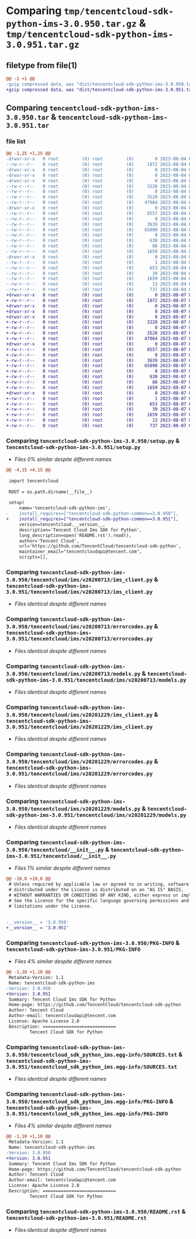 # Comparing `tmp/tencentcloud-sdk-python-ims-3.0.950.tar.gz` & `tmp/tencentcloud-sdk-python-ims-3.0.951.tar.gz`

## filetype from file(1)

```diff
@@ -1 +1 @@
-gzip compressed data, was "dist/tencentcloud-sdk-python-ims-3.0.950.tar", last modified: Fri Aug  4 00:28:39 2023, max compression
+gzip compressed data, was "dist/tencentcloud-sdk-python-ims-3.0.951.tar", last modified: Mon Aug  7 00:28:19 2023, max compression
```

## Comparing `tencentcloud-sdk-python-ims-3.0.950.tar` & `tencentcloud-sdk-python-ims-3.0.951.tar`

### file list

```diff
@@ -1,25 +1,25 @@
-drwxr-xr-x   0 root         (0) root         (0)        0 2023-08-04 00:28:39.000000 tencentcloud-sdk-python-ims-3.0.950/
--rw-r--r--   0 root         (0) root         (0)     1072 2023-08-04 00:28:39.000000 tencentcloud-sdk-python-ims-3.0.950/setup.py
-drwxr-xr-x   0 root         (0) root         (0)        0 2023-08-04 00:28:39.000000 tencentcloud-sdk-python-ims-3.0.950/tencentcloud/
-drwxr-xr-x   0 root         (0) root         (0)        0 2023-08-04 00:28:39.000000 tencentcloud-sdk-python-ims-3.0.950/tencentcloud/ims/
-drwxr-xr-x   0 root         (0) root         (0)        0 2023-08-04 00:28:39.000000 tencentcloud-sdk-python-ims-3.0.950/tencentcloud/ims/v20200713/
--rw-r--r--   0 root         (0) root         (0)     3228 2023-08-04 00:28:39.000000 tencentcloud-sdk-python-ims-3.0.950/tencentcloud/ims/v20200713/ims_client.py
--rw-r--r--   0 root         (0) root         (0)        0 2023-08-04 00:28:39.000000 tencentcloud-sdk-python-ims-3.0.950/tencentcloud/ims/v20200713/__init__.py
--rw-r--r--   0 root         (0) root         (0)     3528 2023-08-04 00:28:39.000000 tencentcloud-sdk-python-ims-3.0.950/tencentcloud/ims/v20200713/errorcodes.py
--rw-r--r--   0 root         (0) root         (0)    47064 2023-08-04 00:28:39.000000 tencentcloud-sdk-python-ims-3.0.950/tencentcloud/ims/v20200713/models.py
-drwxr-xr-x   0 root         (0) root         (0)        0 2023-08-04 00:28:39.000000 tencentcloud-sdk-python-ims-3.0.950/tencentcloud/ims/v20201229/
--rw-r--r--   0 root         (0) root         (0)     8557 2023-08-04 00:28:39.000000 tencentcloud-sdk-python-ims-3.0.950/tencentcloud/ims/v20201229/ims_client.py
--rw-r--r--   0 root         (0) root         (0)        0 2023-08-04 00:28:39.000000 tencentcloud-sdk-python-ims-3.0.950/tencentcloud/ims/v20201229/__init__.py
--rw-r--r--   0 root         (0) root         (0)     3639 2023-08-04 00:28:39.000000 tencentcloud-sdk-python-ims-3.0.950/tencentcloud/ims/v20201229/errorcodes.py
--rw-r--r--   0 root         (0) root         (0)    65090 2023-08-04 00:28:39.000000 tencentcloud-sdk-python-ims-3.0.950/tencentcloud/ims/v20201229/models.py
--rw-r--r--   0 root         (0) root         (0)        0 2023-08-04 00:28:39.000000 tencentcloud-sdk-python-ims-3.0.950/tencentcloud/ims/__init__.py
--rw-r--r--   0 root         (0) root         (0)      630 2023-08-04 00:28:39.000000 tencentcloud-sdk-python-ims-3.0.950/tencentcloud/__init__.py
--rw-r--r--   0 root         (0) root         (0)       88 2023-08-04 00:28:39.000000 tencentcloud-sdk-python-ims-3.0.950/setup.cfg
--rw-r--r--   0 root         (0) root         (0)     1659 2023-08-04 00:28:39.000000 tencentcloud-sdk-python-ims-3.0.950/PKG-INFO
-drwxr-xr-x   0 root         (0) root         (0)        0 2023-08-04 00:28:39.000000 tencentcloud-sdk-python-ims-3.0.950/tencentcloud_sdk_python_ims.egg-info/
--rw-r--r--   0 root         (0) root         (0)        1 2023-08-04 00:28:39.000000 tencentcloud-sdk-python-ims-3.0.950/tencentcloud_sdk_python_ims.egg-info/dependency_links.txt
--rw-r--r--   0 root         (0) root         (0)      653 2023-08-04 00:28:39.000000 tencentcloud-sdk-python-ims-3.0.950/tencentcloud_sdk_python_ims.egg-info/SOURCES.txt
--rw-r--r--   0 root         (0) root         (0)       39 2023-08-04 00:28:39.000000 tencentcloud-sdk-python-ims-3.0.950/tencentcloud_sdk_python_ims.egg-info/requires.txt
--rw-r--r--   0 root         (0) root         (0)     1659 2023-08-04 00:28:39.000000 tencentcloud-sdk-python-ims-3.0.950/tencentcloud_sdk_python_ims.egg-info/PKG-INFO
--rw-r--r--   0 root         (0) root         (0)       13 2023-08-04 00:28:39.000000 tencentcloud-sdk-python-ims-3.0.950/tencentcloud_sdk_python_ims.egg-info/top_level.txt
--rw-r--r--   0 root         (0) root         (0)      737 2023-08-04 00:28:39.000000 tencentcloud-sdk-python-ims-3.0.950/README.rst
+drwxr-xr-x   0 root         (0) root         (0)        0 2023-08-07 00:28:19.000000 tencentcloud-sdk-python-ims-3.0.951/
+-rw-r--r--   0 root         (0) root         (0)     1072 2023-08-07 00:28:19.000000 tencentcloud-sdk-python-ims-3.0.951/setup.py
+drwxr-xr-x   0 root         (0) root         (0)        0 2023-08-07 00:28:19.000000 tencentcloud-sdk-python-ims-3.0.951/tencentcloud/
+drwxr-xr-x   0 root         (0) root         (0)        0 2023-08-07 00:28:19.000000 tencentcloud-sdk-python-ims-3.0.951/tencentcloud/ims/
+drwxr-xr-x   0 root         (0) root         (0)        0 2023-08-07 00:28:19.000000 tencentcloud-sdk-python-ims-3.0.951/tencentcloud/ims/v20200713/
+-rw-r--r--   0 root         (0) root         (0)     3228 2023-08-07 00:28:19.000000 tencentcloud-sdk-python-ims-3.0.951/tencentcloud/ims/v20200713/ims_client.py
+-rw-r--r--   0 root         (0) root         (0)        0 2023-08-07 00:28:19.000000 tencentcloud-sdk-python-ims-3.0.951/tencentcloud/ims/v20200713/__init__.py
+-rw-r--r--   0 root         (0) root         (0)     3528 2023-08-07 00:28:19.000000 tencentcloud-sdk-python-ims-3.0.951/tencentcloud/ims/v20200713/errorcodes.py
+-rw-r--r--   0 root         (0) root         (0)    47064 2023-08-07 00:28:19.000000 tencentcloud-sdk-python-ims-3.0.951/tencentcloud/ims/v20200713/models.py
+drwxr-xr-x   0 root         (0) root         (0)        0 2023-08-07 00:28:19.000000 tencentcloud-sdk-python-ims-3.0.951/tencentcloud/ims/v20201229/
+-rw-r--r--   0 root         (0) root         (0)     8557 2023-08-07 00:28:19.000000 tencentcloud-sdk-python-ims-3.0.951/tencentcloud/ims/v20201229/ims_client.py
+-rw-r--r--   0 root         (0) root         (0)        0 2023-08-07 00:28:19.000000 tencentcloud-sdk-python-ims-3.0.951/tencentcloud/ims/v20201229/__init__.py
+-rw-r--r--   0 root         (0) root         (0)     3639 2023-08-07 00:28:19.000000 tencentcloud-sdk-python-ims-3.0.951/tencentcloud/ims/v20201229/errorcodes.py
+-rw-r--r--   0 root         (0) root         (0)    65090 2023-08-07 00:28:19.000000 tencentcloud-sdk-python-ims-3.0.951/tencentcloud/ims/v20201229/models.py
+-rw-r--r--   0 root         (0) root         (0)        0 2023-08-07 00:28:19.000000 tencentcloud-sdk-python-ims-3.0.951/tencentcloud/ims/__init__.py
+-rw-r--r--   0 root         (0) root         (0)      630 2023-08-07 00:28:19.000000 tencentcloud-sdk-python-ims-3.0.951/tencentcloud/__init__.py
+-rw-r--r--   0 root         (0) root         (0)       88 2023-08-07 00:28:19.000000 tencentcloud-sdk-python-ims-3.0.951/setup.cfg
+-rw-r--r--   0 root         (0) root         (0)     1659 2023-08-07 00:28:19.000000 tencentcloud-sdk-python-ims-3.0.951/PKG-INFO
+drwxr-xr-x   0 root         (0) root         (0)        0 2023-08-07 00:28:19.000000 tencentcloud-sdk-python-ims-3.0.951/tencentcloud_sdk_python_ims.egg-info/
+-rw-r--r--   0 root         (0) root         (0)        1 2023-08-07 00:28:19.000000 tencentcloud-sdk-python-ims-3.0.951/tencentcloud_sdk_python_ims.egg-info/dependency_links.txt
+-rw-r--r--   0 root         (0) root         (0)      653 2023-08-07 00:28:19.000000 tencentcloud-sdk-python-ims-3.0.951/tencentcloud_sdk_python_ims.egg-info/SOURCES.txt
+-rw-r--r--   0 root         (0) root         (0)       39 2023-08-07 00:28:19.000000 tencentcloud-sdk-python-ims-3.0.951/tencentcloud_sdk_python_ims.egg-info/requires.txt
+-rw-r--r--   0 root         (0) root         (0)     1659 2023-08-07 00:28:19.000000 tencentcloud-sdk-python-ims-3.0.951/tencentcloud_sdk_python_ims.egg-info/PKG-INFO
+-rw-r--r--   0 root         (0) root         (0)       13 2023-08-07 00:28:19.000000 tencentcloud-sdk-python-ims-3.0.951/tencentcloud_sdk_python_ims.egg-info/top_level.txt
+-rw-r--r--   0 root         (0) root         (0)      737 2023-08-07 00:28:19.000000 tencentcloud-sdk-python-ims-3.0.951/README.rst
```

### Comparing `tencentcloud-sdk-python-ims-3.0.950/setup.py` & `tencentcloud-sdk-python-ims-3.0.951/setup.py`

 * *Files 0% similar despite different names*

```diff
@@ -4,15 +4,15 @@
 
 import tencentcloud
 
 ROOT = os.path.dirname(__file__)
 
 setup(
     name='tencentcloud-sdk-python-ims',
-    install_requires=["tencentcloud-sdk-python-common==3.0.950"],
+    install_requires=["tencentcloud-sdk-python-common==3.0.951"],
     version=tencentcloud.__version__,
     description='Tencent Cloud Ims SDK for Python',
     long_description=open('README.rst').read(),
     author='Tencent Cloud',
     url='https://github.com/TencentCloud/tencentcloud-sdk-python',
     maintainer_email="tencentcloudapi@tencent.com",
     scripts=[],
```

### Comparing `tencentcloud-sdk-python-ims-3.0.950/tencentcloud/ims/v20200713/ims_client.py` & `tencentcloud-sdk-python-ims-3.0.951/tencentcloud/ims/v20200713/ims_client.py`

 * *Files identical despite different names*

### Comparing `tencentcloud-sdk-python-ims-3.0.950/tencentcloud/ims/v20200713/errorcodes.py` & `tencentcloud-sdk-python-ims-3.0.951/tencentcloud/ims/v20200713/errorcodes.py`

 * *Files identical despite different names*

### Comparing `tencentcloud-sdk-python-ims-3.0.950/tencentcloud/ims/v20200713/models.py` & `tencentcloud-sdk-python-ims-3.0.951/tencentcloud/ims/v20200713/models.py`

 * *Files identical despite different names*

### Comparing `tencentcloud-sdk-python-ims-3.0.950/tencentcloud/ims/v20201229/ims_client.py` & `tencentcloud-sdk-python-ims-3.0.951/tencentcloud/ims/v20201229/ims_client.py`

 * *Files identical despite different names*

### Comparing `tencentcloud-sdk-python-ims-3.0.950/tencentcloud/ims/v20201229/errorcodes.py` & `tencentcloud-sdk-python-ims-3.0.951/tencentcloud/ims/v20201229/errorcodes.py`

 * *Files identical despite different names*

### Comparing `tencentcloud-sdk-python-ims-3.0.950/tencentcloud/ims/v20201229/models.py` & `tencentcloud-sdk-python-ims-3.0.951/tencentcloud/ims/v20201229/models.py`

 * *Files identical despite different names*

### Comparing `tencentcloud-sdk-python-ims-3.0.950/tencentcloud/__init__.py` & `tencentcloud-sdk-python-ims-3.0.951/tencentcloud/__init__.py`

 * *Files 1% similar despite different names*

```diff
@@ -10,8 +10,8 @@
 # Unless required by applicable law or agreed to in writing, software
 # distributed under the License is distributed on an "AS IS" BASIS,
 # WITHOUT WARRANTIES OR CONDITIONS OF ANY KIND, either express or implied.
 # See the License for the specific language governing permissions and
 # limitations under the License.
 
 
-__version__ = '3.0.950'
+__version__ = '3.0.951'
```

### Comparing `tencentcloud-sdk-python-ims-3.0.950/PKG-INFO` & `tencentcloud-sdk-python-ims-3.0.951/PKG-INFO`

 * *Files 4% similar despite different names*

```diff
@@ -1,10 +1,10 @@
 Metadata-Version: 1.1
 Name: tencentcloud-sdk-python-ims
-Version: 3.0.950
+Version: 3.0.951
 Summary: Tencent Cloud Ims SDK for Python
 Home-page: https://github.com/TencentCloud/tencentcloud-sdk-python
 Author: Tencent Cloud
 Author-email: tencentcloudapi@tencent.com
 License: Apache License 2.0
 Description: ============================
         Tencent Cloud SDK for Python
```

### Comparing `tencentcloud-sdk-python-ims-3.0.950/tencentcloud_sdk_python_ims.egg-info/SOURCES.txt` & `tencentcloud-sdk-python-ims-3.0.951/tencentcloud_sdk_python_ims.egg-info/SOURCES.txt`

 * *Files identical despite different names*

### Comparing `tencentcloud-sdk-python-ims-3.0.950/tencentcloud_sdk_python_ims.egg-info/PKG-INFO` & `tencentcloud-sdk-python-ims-3.0.951/tencentcloud_sdk_python_ims.egg-info/PKG-INFO`

 * *Files 4% similar despite different names*

```diff
@@ -1,10 +1,10 @@
 Metadata-Version: 1.1
 Name: tencentcloud-sdk-python-ims
-Version: 3.0.950
+Version: 3.0.951
 Summary: Tencent Cloud Ims SDK for Python
 Home-page: https://github.com/TencentCloud/tencentcloud-sdk-python
 Author: Tencent Cloud
 Author-email: tencentcloudapi@tencent.com
 License: Apache License 2.0
 Description: ============================
         Tencent Cloud SDK for Python
```

### Comparing `tencentcloud-sdk-python-ims-3.0.950/README.rst` & `tencentcloud-sdk-python-ims-3.0.951/README.rst`

 * *Files identical despite different names*

